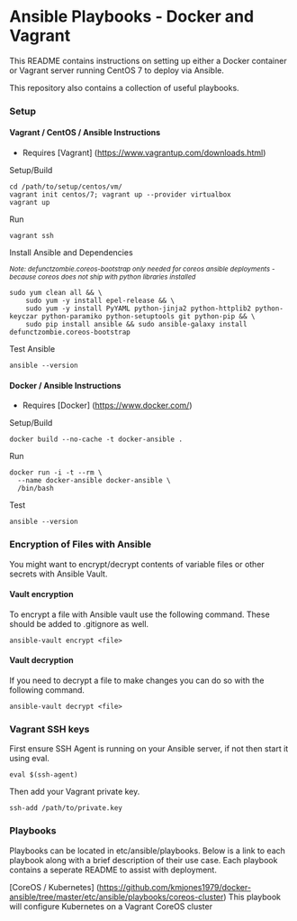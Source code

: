 # Ansible Playbooks - Docker and Vagrant

This README contains instructions on setting up either a Docker container or
Vagrant server running CentOS 7 to deploy via Ansible.

This repository also contains a collection of useful playbooks.

### Setup

#### Vagrant / CentOS / Ansible Instructions

 - Requires [Vagrant] (https://www.vagrantup.com/downloads.html)

Setup/Build
```
cd /path/to/setup/centos/vm/
vagrant init centos/7; vagrant up --provider virtualbox
vagrant up
```

Run
```
vagrant ssh
```

Install Ansible and Dependencies

<sub>*Note: defunctzombie.coreos-bootstrap only needed for coreos ansible deployments - because coreos
does not ship with python libraries installed*</sub>
```
sudo yum clean all && \
    sudo yum -y install epel-release && \
    sudo yum -y install PyYAML python-jinja2 python-httplib2 python-keyczar python-paramiko python-setuptools git python-pip && \
    sudo pip install ansible && sudo ansible-galaxy install defunctzombie.coreos-bootstrap
```

Test Ansible
```
ansible --version
```

#### Docker / Ansible Instructions

 - Requires [Docker] (https://www.docker.com/)

Setup/Build
```
docker build --no-cache -t docker-ansible .
```

Run
```
docker run -i -t --rm \
  --name docker-ansible docker-ansible \
  /bin/bash
```

Test
```
ansible --version
```

### Encryption of Files with Ansible

You might want to encrypt/decrypt contents of variable files or other
secrets with Ansible Vault.

#### Vault encryption

To encrypt a file with Ansible vault use the following command. These
should be added to .gitignore as well.
```
ansible-vault encrypt <file>
```

#### Vault decryption

If you need to decrypt a file to make changes you can do so with the
following command.
```
ansible-vault decrypt <file>
```

### Vagrant SSH keys

First ensure SSH Agent is running on your Ansible server, if not then start
it using eval.
```
eval $(ssh-agent)
```

Then add your Vagrant private key.
```
ssh-add /path/to/private.key
```

### Playbooks

Playbooks can be located in etc/ansible/playbooks. Below is a link
to each playbook along with a brief description of their use case. Each
playbook contains a seperate README to assist with deployment.

[CoreOS / Kubernetes] (https://github.com/kmjones1979/docker-ansible/tree/master/etc/ansible/playbooks/coreos-cluster)
This playbook will configure Kubernetes on a Vagrant CoreOS cluster


